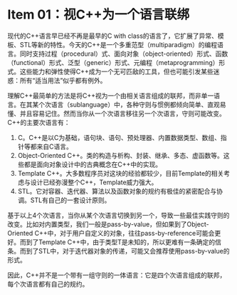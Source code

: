 # Item 01：视C++为一个语言联绑


现代的C++语言早已经不再是最早的C with class的语言了，它扩展了异常、模板、STL等新的特性。今天的C++是一个多重范型（multiparadigm）的编程语言。同时支持过程（procedural）式、面向对象（object-oriented）形式、函数（functional）形式、泛型（generic）形式、元编程（metaprogramming）形式。这些能力和弹性使得C++成为一个无可匹敌的工具，但也可能引发某些迷惑：所有“适当用法”似乎都有例外。

理解C++最简单的方法是将C++视为一个由相关语言组成的联邦，而非单一语言。在其某个次语言（sublanguage）中，各种守则与惯例都倾向简单、直观易懂、并且容易记住。然而当你从一个次语言移往另一个次语言，守则可能改变。C++的主要次语言有：

1. C。C++是以C为基础，语句块、语句、预处理器、内置数据类型、数组、指针等都来自C语言。
2. Object-Oriented C++。类的构造与析构、封装、继承、多态、虚函数等。这些都是面向对象设计中的古典概念在C++中的实现。
3. Template C++。大多数程序员对这块的经验都较少，目前Template的相关考虑与设计已经弥漫整个C++，Template威力强大。
4. STL。它对容器、迭代器、算法以及函数对象的规约有极佳的紧密配合与协调。STL有自己的一套设计原则。

基于以上4个次语言，当你从某个次语言切换到另一个，导致一些最佳实践守则的改变。比如对内置类型，我们一般是pass-by-value，但如果到了Object-Oriented C++中，对于用户自定义的对象，往往pass-by-reference可能会更好。而到了Template C++中，由于类型T是未知的，所以更难有一条确定的信条。而到了STL中，对于迭代器对象的传递，可能又会推荐使用pass-by-value的形式。

因此，C++并不是一个带有一组守则的一体语言：它是四个次语言组成的联邦，每个次语言都有自己的规约。
